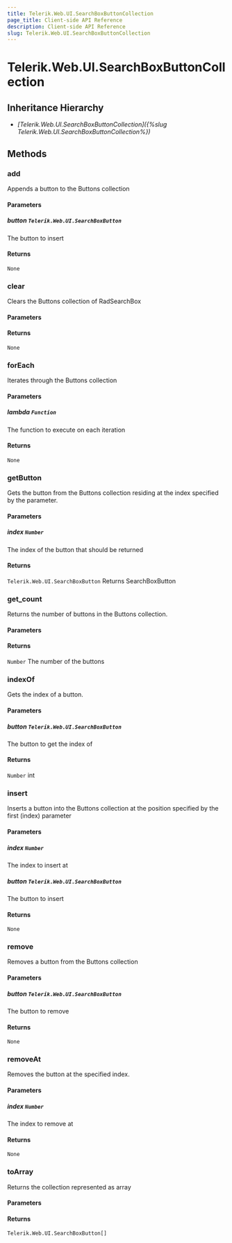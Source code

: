 ```yaml
---
title: Telerik.Web.UI.SearchBoxButtonCollection
page_title: Client-side API Reference
description: Client-side API Reference
slug: Telerik.Web.UI.SearchBoxButtonCollection
---
```


# Telerik.Web.UI.SearchBoxButtonCollection

## Inheritance Hierarchy

* *[Telerik.Web.UI.SearchBoxButtonCollection]({%slug Telerik.Web.UI.SearchBoxButtonCollection%})*

## Methods

###  add

Appends a button to the Buttons collection

#### Parameters

##### button `Telerik.Web.UI.SearchBoxButton`

The button to insert

#### Returns

`None` 

###  clear

Clears the Buttons collection of RadSearchBox

#### Parameters

#### Returns

`None` 

###  forEach

Iterates through the Buttons collection

#### Parameters

##### lambda `Function`

The function to execute on each iteration

#### Returns

`None` 

###  getButton

Gets the button from the Buttons collection residing at the index specified by the parameter.

#### Parameters

##### index `Number`

The index of the button that should be returned

#### Returns

`Telerik.Web.UI.SearchBoxButton` Returns SearchBoxButton

###  get_count

Returns the number of buttons in the Buttons collection.

#### Parameters

#### Returns

`Number` The number of the buttons

###  indexOf

Gets the index of a button.

#### Parameters

##### button `Telerik.Web.UI.SearchBoxButton`

The button to get the index of

#### Returns

`Number` int

###  insert

Inserts a button into the Buttons collection at the position specified by the first (index) parameter

#### Parameters

##### index `Number`

The index to insert at

##### button `Telerik.Web.UI.SearchBoxButton`

The button to insert

#### Returns

`None` 

###  remove

Removes a button from the Buttons collection

#### Parameters

##### button `Telerik.Web.UI.SearchBoxButton`

The button to remove

#### Returns

`None` 

###  removeAt

Removes the button at the specified index.

#### Parameters

##### index `Number`

The index to remove at

#### Returns

`None` 

###  toArray

Returns the collection represented as array

#### Parameters

#### Returns

`Telerik.Web.UI.SearchBoxButton[]` 



